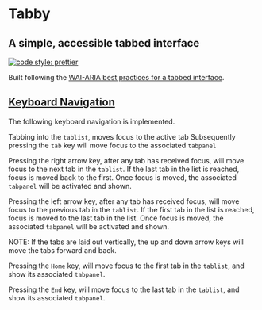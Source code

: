 # Tabby

## A simple, accessible tabbed interface

[![code style: prettier](https://img.shields.io/badge/code_style-prettier-ff69b4.svg?style=flat-square)](https://github.com/prettier/prettier)

Built following the [WAI-ARIA best practices for a tabbed interface](https://www.w3.org/TR/wai-aria-practices/#tabpanel).

## [Keyboard Navigation](https://www.w3.org/TR/wai-aria-practices/examples/tabs/tabs-1/tabs.html#kbd_label)

The following keyboard navigation is implemented.

Tabbing into the `tablist`, moves focus to the active tab
Subsequently pressing the `tab` key will move focus to the associated `tabpanel`

Pressing the right arrow key, after any tab has received focus, will move focus to the next tab in the `tablist`. If the last tab in the list is reached, focus is moved back to the first. Once focus is moved, the associated `tabpanel` will be activated and shown.

Pressing the left arrow key, after any tab has received focus, will move focus to the previous tab in the `tablist`. If the first tab in the list is reached, focus is moved to the last tab in the list. Once focus is moved, the associated `tabpanel` will be activated and shown.

NOTE: If the tabs are laid out vertically, the up and down arrow keys will move the tabs forward and back.

Pressing the `Home` key, will move focus to the first tab in the `tablist`, and show its associated `tabpanel`.

Pressing the `End` key, will move focus to the last tab in the `tablist`, and show its associated `tabpanel`.
